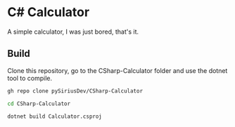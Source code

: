 # C# Calculator

A simple calculator, I was just bored, that's it.

## Build

Clone this repository, go to the CSharp-Calculator folder and use the dotnet tool to compile.

```bash
gh repo clone pySiriusDev/CSharp-Calculator
```

```bash
cd CSharp-Calculator
```

```bash
dotnet build Calculator.csproj
```
